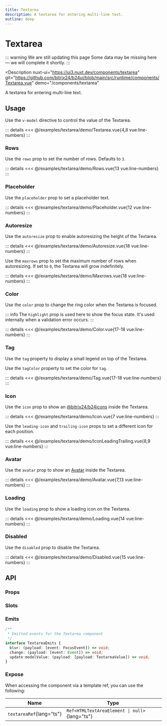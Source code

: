 ```yaml
---
title: Textarea
description: A textarea for entering multi-line text.
outline: deep
---
```

<script setup>
import TextareaExample from '/examples/textarea/Textarea.vue';
import PlaceholderExample from '/examples/textarea/Placeholder.vue';
import ColorExample from '/examples/textarea/Color.vue';
import TagExample from '/examples/textarea/Tag.vue';
import DisabledExample from '/examples/textarea/Disabled.vue';
import RowsExample from '/examples/textarea/Rows.vue';
import AutoresizeExample from '/examples/textarea/Autoresize.vue';
import MaxrowsExample from '/examples/textarea/Maxrows.vue';
import IconExample from '/examples/textarea/Icon.vue';
import IconLeadingTrailingExample from '/examples/textarea/IconLeadingTrailing.vue';
import AvatarExample from '/examples/textarea/Avatar.vue';
import LoadingExample from '/examples/textarea/Loading.vue';
</script>
# Textarea

::: warning We are still updating this page
Some data may be missing here — we will complete it shortly.
:::

<Description
  nuxt-ui="https://ui3.nuxt.dev/components/textarea"
  git="https://github.com/bitrix24/b24ui/blob/main/src/runtime/components/Textarea.vue"
  demo="/components/textarea"
>
  A textarea for entering multi-line text.
</Description>

## Usage

Use the `v-model` directive to control the value of the Textarea.

<div class="lg:min-h-[160px]">
  <ClientOnly>
    <TextareaExample />
  </ClientOnly>
</div>

::: details
<<< @/examples/textarea/demo/Textarea.vue{4,8 vue:line-numbers}
:::

### Rows

Use the `rows` prop to set the number of rows. Defaults to `3`.

<div class="lg:min-h-[275px]">
  <ClientOnly>
    <RowsExample />
  </ClientOnly>
</div>

::: details
<<< @/examples/textarea/demo/Rows.vue{13 vue:line-numbers}
:::

### Placeholder

Use the `placeholder` prop to set a placeholder text.

<div class="lg:min-h-[275px]">
  <ClientOnly>
    <PlaceholderExample />
  </ClientOnly>
</div>

::: details
<<< @/examples/textarea/demo/Placeholder.vue{12 vue:line-numbers}
:::


### Autoresize

Use the `autoresize` prop to enable autoresizing the height of the Textarea.

<div class="lg:min-h-[275px]">
  <ClientOnly>
    <AutoresizeExample />
  </ClientOnly>
</div>

::: details
<<< @/examples/textarea/demo/Autoresize.vue{18 vue:line-numbers}
:::

Use the `maxrows` prop to set the maximum number of rows when autoresizing. If set to `0`, the Textarea will grow indefinitely.

<div class="lg:min-h-[275px]">
  <ClientOnly>
    <MaxrowsExample />
  </ClientOnly>
</div>

::: details
<<< @/examples/textarea/demo/Maxrows.vue{18 vue:line-numbers}
:::

### Color

Use the `color` prop to change the ring color when the Textarea is focused.

::: info
The `highlight` prop is used here to show the focus state. It's used internally when a validation error occurs.
:::

<div class="lg:min-h-[275px]">
  <ClientOnly>
    <ColorExample />
  </ClientOnly>
</div>

::: details
<<< @/examples/textarea/demo/Color.vue{17-18 vue:line-numbers}
:::

### Tag

Use the `tag` property to display a small legend on top of the Textarea.

Use the `tagColor` property to set the color for `tag`.

<div class="lg:min-h-[275px]">
  <ClientOnly>
    <TagExample />
  </ClientOnly>
</div>

::: details
<<< @/examples/textarea/demo/Tag.vue{17-18 vue:line-numbers}
:::

### Icon

Use the `icon` prop to show an [@bitrix24/b24icons](https://bitrix24.github.io/b24icons/guide/icons.html) inside the Textarea.

<div class="lg:min-h-[160px]">
  <ClientOnly>
    <IconExample />
  </ClientOnly>
</div>

::: details
<<< @/examples/textarea/demo/Icon.vue{7 vue:line-numbers}
:::

Use the `leading-icon` and `trailing-icon` props to set a different icon for each position.

<div class="lg:min-h-[160px]">
  <ClientOnly>
    <IconLeadingTrailingExample />
  </ClientOnly>
</div>

::: details
<<< @/examples/textarea/demo/IconLeadingTrailing.vue{8,9 vue:line-numbers}
:::

### Avatar

Use the `avatar` prop to show an [Avatar](/components/avatar) inside the Textarea.

<div class="lg:min-h-[160px]">
  <ClientOnly>
    <AvatarExample />
  </ClientOnly>
</div>

::: details
<<< @/examples/textarea/demo/Avatar.vue{7,13 vue:line-numbers}
:::

### Loading

Use the `loading` prop to show a loading icon on the Textarea.

<div class="lg:min-h-[275px]">
  <ClientOnly>
    <LoadingExample />
  </ClientOnly>
</div>

::: details
<<< @/examples/textarea/demo/Loading.vue{14 vue:line-numbers}
:::


### Disabled

Use the `disabled` prop to disable the Textarea.

<div class="lg:min-h-[275px]">
  <ClientOnly>
    <DisabledExample />
  </ClientOnly>
</div>

::: details
<<< @/examples/textarea/demo/Disabled.vue{15 vue:line-numbers}
:::

## API

### Props

<ComponentProps component="Textarea" />

### Slots

<ComponentSlots component="Textarea" />

### Emits

```ts
/**
 * Emitted events for the Textarea component
 */
interface TextareaEmits {
  blur: (payload: [event: FocusEvent]) => void;
  change: (payload: [event: Event]) => void;
  update:modelValue: (payload: [payload: TextareaValue]) => void;
}
```

### Expose

When accessing the component via a template ref, you can use the following:

| Name                      | Type                                           |
|---------------------------|------------------------------------------------|
| `textareaRef`{lang="ts"}  | `Ref<HTMLTextAreaElement \| null>`{lang="ts"}  |
